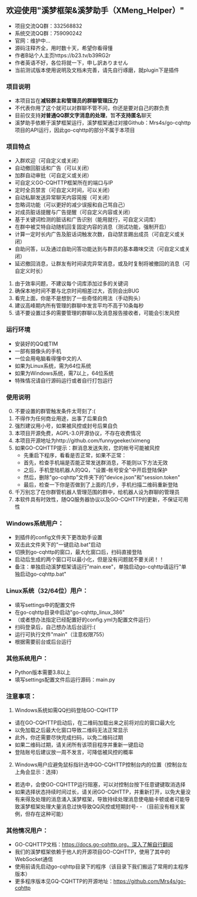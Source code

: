 ## 欢迎使用"溪梦框架&溪梦助手（XMeng_Helper）"

- 项目交流QQ群：332568832
- 系统交流QQ群：759090242
- 官网：维护中...
- 源码注释齐全，用时数十天，希望你看得懂
- 作者B站个人主页https://b23.tv/b39RG2r
- 作者英语不好，各位将就一下，申し訳ありません
- 当前测试版本使用说明及文档未完善，请先自行琢磨，就plugin下是插件


### 项目说明

- 本项目旨在**减轻群主和管理员的群聊管理压力**
- 不代表你用了这个就可以对群聊不管不问，你还是要对自己的群负责
- 目前仅支持**对普通QQ群文字消息的处理**，暂**不支持匿名**聊天
- 溪梦助手依赖于溪梦框架运行，溪梦框架通过对接Github：Mrs4s/go-cqhttp项目的API运行，因此go-cqhttp的部分不属于本项目


### 项目特点

- 入群欢迎（可自定义或关闭）
- 自动撤回脏话和广告（可以关闭）
- 加群自动审批（可自定义或关闭）
- 可自定义GO-CQHTTP框架所在的端口与IP
- 定时全员禁言（可自定义时间，可以关闭）
- 自动私聊发送异常聊天内容简报（可关闭）
- 忽略词功能（可以更好的减少误报和自己骂自己）
- 对成员脏话提醒与广告提醒（可自定义内容或关闭）
- 基于关键词检测的脏话和广告识别（能用就行，可自定义词库）
- 在群中被艾特自动随机回复固定内容的消息（测试功能，强制开启）
- 计算一定时长内广告及脏话词触发次数，自动禁言踢出成员（可自定义或关闭）
- 自助问答，以及通过自助问答功能达到与群员的基本趣味交流（可自定义或关闭）
- 延迟撤回消息，让群友有时间读完异常消息，或及时复制将被撤回的消息（可自定义时长）

1. 由于效率问题，不建议每个词库添加过多的关键词
2. 确保本地时间不要与北京时间相差过大，否则会出BUG
3. 看完上面，你是不是想到了一些奇怪的用法（手动狗头）
4. 建议高峰期内所有管理的群聊中发言平均不高于10条每秒
5. 请不要设置过多的需要管理的群聊以及消息报告接收者，可能会引发风控


### 运行环境

- 安装好的QQ或TIM
- 一部有摄像头的手机
- 一位会用电脑看得懂中文的人
- 如果为Linux系统，需为64位系统
- 如果为Windows系统，需7以上，64位系统
- 特殊情况请自行源码运行或者自行打包运行


### 使用说明

0. 不要设置的群管触发条件太苛刻了:(
1. 不得作为任何商业用途，出事了后果自负
2. 强烈建议用小号，如果被风控或封号后果自负
3. 本项目开源免费，AGPL-3.0开源协议，不存在收费情况
4. 本项目开源地址为http://github.com/funnygeeker/ximeng
5. 如果GO-CQHTTP提示：群消息发送失败，您的帐号可能被风控
    - 先重启下程序，看看是否正常，如果不正常：
    - 首先，检查手机端是否能正常发送群消息，不能则以下方法无效
    - 之后，手机登陆机器人的QQ，"设置-帐号安全"中开启登陆保护
    - 然后，删除"go-cqhttp"文件夹下的"device.json"和"session.token"
    - 最后，检查一下你是否做到了上面的几步，手机扫描二维码重新登陆
6. 千万别忘了在你群管机器人管理范围的群中，给机器人设为群聊的管理员
7. 本软件具有时效性，随QQ服务器协议以及GO-CQHTTP的更新，不保证可用性


### Windows系统用户：

- 到插件的config文件夹下更改助手设置
- 双击此文件夹下的"一键启动.bat"启动
- 切换到go-cqhttp的窗口，最大化窗口后，扫码直接登陆
- 启动后生成的两个窗口可以最小化，但是没有问题就不要关闭！！
- 备注：单独启动溪梦框架请运行"main.exe"，单独启动go-cqhttp请运行"单独启动go-cqhttp.bat"


### Linux系统（32/64位）用户：

- 填写settings中的配置文件
- 在go-cqhttp目录中启动"go-cqhttp_linux_386"
- （或者想办法指定已经配置好的config.yml为配置文件运行）
- 扫码登录后，自己想办法后台运行:(
- 运行可执行文件"main"（注意权限755）
- 根据需要前台或后台运行


### 其他系统用户：

- Python版本需要3.8以上
- 填写settings配置文件后运行源码：main.py


### 注意事项：

1. Windows系统如需QQ扫码登陆GO-CQHTTP
- 请在GO-CQHTTP启动后，在二维码加载出来之前将对应的窗口最大化
- 以免加载之后最大化窗口导致二维码无法正常显示
- 此外，你还需要尽快完成扫码，以免二维码过期
- 如果二维码过期，请关闭所有该项目程序并重新一键启动
- 登陆账号后建议放一周不发言，可降低被风控的概率
2. Windows用户应避免鼠标指针选中GO-CQHTTP控制台内的位置（控制台左上角会显示：选择）
- 若选中，会使GO-CQHTTP运行阻塞，可以对控制台按下任意键键取消选择
- 如果选择状态持续时间过长，请关闭GO-CQHTTP，并重新打开，以免大量没有来得及处理的消息涌入溪梦框架，导致持续处理消息使电脑卡顿或者可能导致溪梦框架处理大量消息过快导致QQ风控或短期封号- - （目前没有相关案例，但存在这种可能）


### 其他情况用户：

- GO-CQHTTP文档：https://docs.go-cqhttp.org，深入了解自行翻阅
- 我们的溪梦框架依赖于他人的开源项目GO-CQHTTP，使用了其中的WebSocket通信
- 使用前请先启动go-cqhttp目录下的程序（该目录下我们搬运了常用的主程序版本）
- 更多程序版本见GQ-CQHTTP的开源地址：https://github.com/Mrs4s/go-cqhttp

